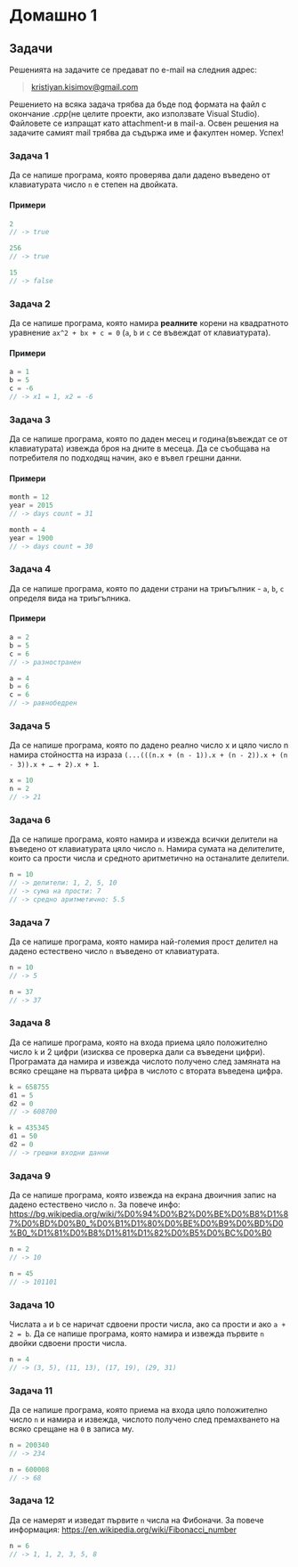 Домашно 1
=========

## Задачи ##
Решенията на задачите се предават по e-mail на следния адрес:

> kristiyan.kisimov@gmail.com

Решението на всяка задача трябва да бъде под формата на файл с окончание *.cpp*(не целите проекти, ако използвате Visual Studio). Файловете се изпращат като attachment-и в mail-a. Освен решения на задачите самият mail трябва да съдържа име и факултен номер. Успех!

### Задача 1 ###

Да се напише програма, която проверява дали дадено въведено от клавиатурата число ```n``` е степен на двойката.

#### Примери ####

```c++
2
// -> true

256
// -> true

15
// -> false
```

### Задача 2 ###

Да се напише програма, която намира **реалните** корени на квадратното уравнение ```ax^2 + bx + c = 0``` (```a```, ```b``` и ```c``` се въвеждат от клавиатурата).

#### Примери ####

```c++
a = 1
b = 5
c = -6
// -> x1 = 1, x2 = -6
```

### Задача 3 ###

Да се напише програма, която по даден месец и година(въвеждат се от клавиатурата) извежда броя на дните в месеца. Да се съобщава на потребителя по подходящ начин, ако е въвел грешни данни.

#### Примери ####

```c++
month = 12
year = 2015
// -> days count = 31

month = 4
year = 1900
// -> days count = 30
```

### Задача 4 ###

Да се напише програма, която по дадени страни на триъгълник - ```a```, ```b```, ```c``` определя вида на триъгълника.

#### Примери ####

```c++
a = 2
b = 5
c = 6
// -> разностранен

a = 4
b = 6
c = 6
// -> равнобедрен
```

### Задача 5 ###

Да се напише програма, която по дадено реално число x и цяло число n намира стойността на израза ```(...(((n.x + (n - 1)).x + (n - 2)).x + (n - 3)).x + … + 2).x + 1```.

```c++
x = 10
n = 2
// -> 21
```

### Задача 6 ###

Да се напише програма, която намира и извежда всички делители на въведено от клавиатурата цяло число ```n```. Намира сумата на делителите, които са прости числа и средното аритметично на останалите делители.

```c++
n = 10
// -> делители: 1, 2, 5, 10
// -> сума на прости: 7
// -> средно аритметично: 5.5
```

### Задача 7 ###

Да се напише програма, която нaмира най-големия прост делител на дадено естествено число ```n``` въведено от клавиатурата.

```c++
n = 10
// -> 5

n = 37
// -> 37
```

### Задача 8 ###

Да се напише програма, която на входа приема цяло положително число ```k``` и 2 цифри (изисква се проверка дали са въведени цифри). Програмата да намира и извежда числото получено след замяната на всяко срещане на първата цифра в числото с втората въведена цифра.

```c++
k = 658755
d1 = 5
d2 = 0
// -> 608700

k = 435345
d1 = 50
d2 = 0
// -> грешни входни данни
```

### Задача 9 ###

Да се напише програма, която извежда на екрана двоичния запис на дадено естествено число ```n```.
За повече инфо: https://bg.wikipedia.org/wiki/%D0%94%D0%B2%D0%BE%D0%B8%D1%87%D0%BD%D0%B0_%D0%B1%D1%80%D0%BE%D0%B9%D0%BD%D0%B0_%D1%81%D0%B8%D1%81%D1%82%D0%B5%D0%BC%D0%B0

```c++
n = 2
// -> 10

n = 45
// -> 101101
```

### Задача 10 ###

Числата ```a``` и ```b``` се наричат сдвоени прости числа, ако са прости и ако ```a + 2 = b```. Да се напише програма, която намира и извежда първите ```n``` двойки сдвоени прости числа.

```c++
n = 4
// -> (3, 5), (11, 13), (17, 19), (29, 31)
```

### Задача 11 ###

Да се напише програма, която приема на входа цяло положително число ```n``` и намира и извежда, числото получено след премахването на всяко срещане на ```0``` в записа му.

```c++
n = 200340
// -> 234

n = 600008
// -> 68
```

### Задача 12 ###

Да се намерят и изведат първите ```n``` числа на Фибоначи. За повече информация: https://en.wikipedia.org/wiki/Fibonacci_number

```c++
n = 6
// -> 1, 1, 2, 3, 5, 8
```
